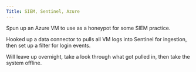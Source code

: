 ```yaml
---
Title: SIEM, Sentinel, Azure
---
```

Spun up an Azure VM to use as a honeypot for some SIEM practice. 

Hooked up a data connector to pulls all VM logs into Sentinel for ingestion, then set up a filter for login events.

Will leave up overnight, take a look through what got pulled in, then take the system offline.
